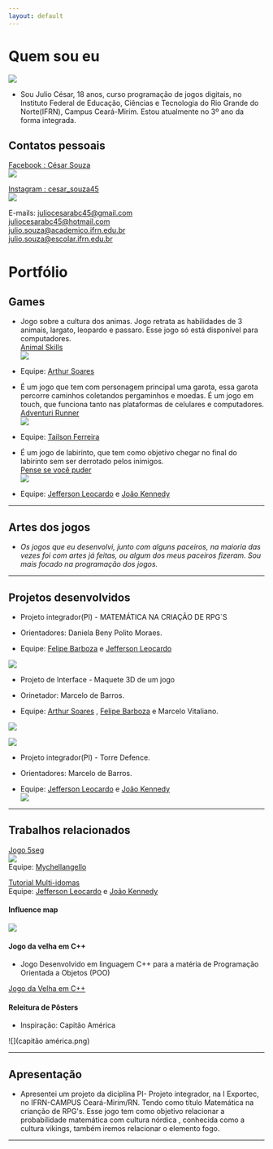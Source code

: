 ```yaml
---
layout: default
---
```


# Quem sou eu 

  ![](cesar.png)  
  
  * Sou Julio César, 18 anos, curso programação de jogos digitais, no Instituto Federal de Educação, Ciências e Tecnologia do Rio Grande do Norte(IFRN), Campus Ceará-Mirim. Estou atualmente no 3º ano da forma integrada.  
  
## Contatos pessoais  
  
  [Facebook : César Souza](https://www.facebook.com/juliocesar.oliveiradesouza.98/)  
  [![](Facebook.png)](https://www.facebook.com/juliocesar.oliveiradesouza.98/)  

  [Instagram : cesar_souza45](https://www.instagram.com/cesar_souza45/)  
  [![](instagram.png)](https://www.instagram.com/cesar_souza45/)  
  
  E-mails: juliocesarabc45@gmail.com  
           juliocesarabc45@hotmail.com  
           julio.souza@academico.ifrn.edu.br  
           julio.souza@escolar.ifrn.edu.br

  

# Portfólio

## Games  

* Jogo sobre a cultura dos animas. Jogo retrata as habilidades de 3 animais, largato, leopardo e passaro. Esse jogo só está disponível para computadores.  
[Animal Skills](https://cesarabc45.github.io/Animal%20Skills/)  
[![](jogo1.png)](https://cesarabc45.github.io/Animal%20Skills/)  
* Equipe: [Arthur Soares](https://reiarthursr.github.io)  

* É um jogo que tem com personagem principal uma garota, essa garota percorre caminhos coletandos pergaminhos e moedas. É um jogo em touch, que funciona tanto nas plataformas de celulares e computadores.  
[Adventuri Runner](https://cesarabc45.github.io/AdventuriRunner/)  
[![](jogo2.png)](https://cesarabc45.github.io/AdventuriRunner/)  
* Equipe: [Tailson Ferreira](https://tayllson.github.io/)    

* É um jogo de labirinto, que tem como objetivo chegar no final do labirinto sem ser derrotado pelos inimigos.  
[Pense se você puder](https://jefferson141.github.io/Pense%20se%20voc%C3%AA%20puder/)  
[![](jogo3.png)](https://jefferson141.github.io/Pense%20se%20voc%C3%AA%20puder/)  
* Equipe: [Jefferson Leocardo](https://jefferson141.github.io/) e [João Kennedy](https://kkenedy.github.io/)  

* * *  

## Artes dos jogos 

* _Os jogos que eu desenvolvi, junto com alguns paceiros, na maioria das vezes foi com artes já feitas, ou algum dos meus paceiros fizeram. Sou mais focado na programação dos jogos._  

* * *  

## Projetos desenvolvidos 

* Projeto integrador(PI) - MATEMÁTICA NA CRIAÇÃO DE RPG´S  

* Orientadores: Daniela Beny Polito Moraes.  

* Equipe: [Felipe Barboza](https://felipecastroifrn.github.io/) e [Jefferson Leocardo](https://jefferson141.github.io/)  

![](Exportec.png)   


* Projeto de Interface - Maquete 3D de um jogo    

* Orinetador: Marcelo de Barros.  

* Equipe: [Arthur Soares](reiarthursr.github.io) , [Felipe Barboza](felipecastroifrn.github.io) e Marcelo Vitaliano.    

![](Game1.jpg)  

![](Game2.jpg)  


* Projeto integrador(PI) - Torre Defence.  

* Orientadores: Marcelo de Barros.     

* Equipe: [Jefferson Leocardo](https://jefferson141.github.io/) e [João Kennedy](https://kkenedy.github.io/)     
[![](towerDefense.png)](https://jefferson141.github.io/Torre%20Defence/)  

* * *

## Trabalhos relacionados 

[Jogo 5seg](https://cesarabc45.github.io/5seg/)    
[![](5seg1.png)](https://cesarabc45.github.io/5seg/)  
Equipe: [Mychellangello](https://mychellangello.github.io/)    

[Tutorial Multi-idomas](https://drive.google.com/open?id=0B-i9Pv-U5eQONERXWlZmZmhLQWRmVGFndzJjeHZyMWJSdjJn)  
Equipe: [Jefferson Leocardo](https://jefferson141.github.io/) e [João Kennedy](https://kkenedy.github.io/)   

#### Influence map  
![](map.png)  

#### Jogo da velha em C++  

* Jogo Desenvolvido em linguagem C++ para a matéria de Programação Orientada a Objetos (POO) 

[Jogo da Velha em C++](https://drive.google.com/open?id=1GxmH5-X46kaDyO-meNmpO_aeYoWoagdf)  

#### Releitura de Pôsters  

* Inspiração: Capitão América  

![](capitão américa.png)  

* * *

## Apresentação  

* Apresentei um projeto da diciplina PI- Projeto integrador, na I Exportec, no  IFRN-CAMPUS Ceará-Mirim/RN. Tendo como título Matemática na crianção de RPG's. Esse jogo tem como objetivo relacionar a probabilidade matemática com cultura nórdica , conhecida como a cultura vikings, também iremos relacionar o elemento fogo.  


* * *
